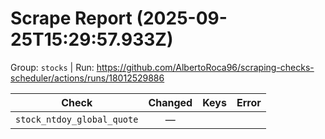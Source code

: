 # Scrape Report (2025-09-25T15:29:57.933Z)

Group: `stocks`  |  Run: https://github.com/AlbertoRoca96/scraping-checks-scheduler/actions/runs/18012529886

| Check | Changed | Keys | Error |
|---|:---:|:--|:--|
| `stock_ntdoy_global_quote` | — |  |  |
